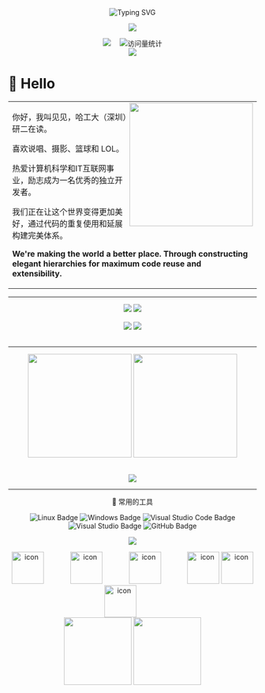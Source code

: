 <div align="center">
  
  <!-- dynamic typing effect 动态打字效果 -->
  <div align="center">
      <img src="https://readme-typing-svg.demolab.com?font=Fira+Code&size=18&pause=1000&color=020BF7&center=true&vCenter=true&width=435&lines=Life+is+an+incomplete+information+game." alt="Typing SVG" />
    </a>
  </div>

  <!-- knock code pictures 敲代码的图片 -->
  <img src="https://cdn.jsdelivr.net/gh/sun0225SUN/sun0225SUN/assets/images/coding.gif" /><br>

  <!-- profile logo 个人资料徽标 -->
  <div align="center">
    <a href="https://blog.csdn.net/weixin_41960890"><img src="https://img.shields.io/badge/CSDN-论坛-c32136" /></a>&emsp;
    <!-- visitor statistics logo 访客数统计徽标 -->
    <img src="https://komarev.com/ghpvc/?username=SongJianHIT&label=Views&color=0e75b6&style=flat" alt="访问量统计" />
  </div> 
  <div align="center"><img src="https://cdn.jsdelivr.net/gh/SongJianHIT/SongJianHIT/assets/github-contribution-grid-snake.svg" /></div>
</div>

#  🙋 Hello

<table>
<tr><td>

<!-- About me 关于我 -->
  
<img align="right" width="250" src="https://cdn.jsdelivr.net/gh/sun0225SUN/sun0225SUN/assets/images/hi.gif" />

<p>你好，我叫见见，哈工大（深圳）研二在读。</p>
<p>喜欢说唱、摄影、篮球和 LOL。</p>
<p>热爱计算机科学和IT互联网事业，励志成为一名优秀的独立开发者。</p>
<p>我们正在让这个世界变得更加美好，通过代码的重复使用和延展构建完美体系。</p>
<p><strong>We're making the world a better place. Through constructing elegant hierarchies for maximum code reuse and extensibility.</strong></p>

</td></tr>

</table>
<!-- ########################################## 分割 ########################################## -->

***



<div align="center" >
  
<!-- Awesome repo 比较好的仓库-->
<a href="https://github.com/SongJianHIT/Web-Interview">
<img src="https://github-readme-stats-git-masterrstaa-rickstaa.vercel.app/api/pin/?username=SongJianHIT&repo=Web-Interview&theme=transparent" /></a>
<a href="https://github.com/SongJianHIT/JianGateWay">
<img src="https://github-readme-stats-git-masterrstaa-rickstaa.vercel.app/api/pin/?username=SongJianHIT&repo=JianGateWay&theme=transparent" /></a><br><br>
<a href="https://github.com/SongJianHIT/DesignPattern">
<img src="https://github-readme-stats-git-masterrstaa-rickstaa.vercel.app/api/pin/?username=SongJianHIT&repo=DesignPattern&theme=transparent" /></a>
<a href="https://github.com/SongJianHIT/train">
<img src="https://github-readme-stats-git-masterrstaa-rickstaa.vercel.app/api/pin/?username=SongJianHIT&repo=train&theme=transparent" /></a><br><br>

 ***
  
<!-- GitHub 数据统计 -->
  
<img height="210px" src="https://stats.justsong.cn/api/github?username=SongJianHIT" />
<img height="210px" src="https://stats.justsong.cn/api/csdn?id=weixin_41960890" /><br><br>
  
<!-- GitHub 奖杯🏆 -->
<img  src="https://github-profile-trophy.vercel.app/?username=SongJianHIT&theme=gruvbox&row=1&column=7&no-frame=true&no-bg=true" /><br>

*** 
<!--  skill badge 技能徽章 -->

🧰 常用的工具

![Linux Badge](https://img.shields.io/badge/Linux-FCC624?logo=linux&logoColor=000&style=flat)
![Windows Badge](https://img.shields.io/badge/Windows-0078D6?logo=windows&logoColor=fff&style=flat)
![Visual Studio Code Badge](https://img.shields.io/badge/Visual%20Studio%20Code-007ACC?logo=visualstudiocode&logoColor=fff&style=flat)
![Visual Studio Badge](https://img.shields.io/badge/Visual%20Studio-5C2D91?logo=visualstudio&logoColor=fff&style=flat)
![GitHub Badge](https://img.shields.io/badge/GitHub-181717?logo=github&logoColor=fff&style=flat)

<!-- programming tool icon 编程工具图标 -->
<img src="https://skillicons.dev/icons?i=java,c,cpp,mysql,mongodb,instagram,idea,git,redis" /><br>

<!-- svg -->
<img src="https://techstack-generator.vercel.app/kubernetes-icon.svg" alt="icon" width="65" style="width: 65px; height: 65px; margin-right: 50px; margin-bottom: 0px;" />
<img src="https://techstack-generator.vercel.app/mysql-icon.svg" alt="icon" width="65" style="width: 65px; height: 65px; margin-right: 50px; margin-bottom: 0px;" />
<img src="https://techstack-generator.vercel.app/docker-icon.svg" alt="icon" width="65" style="width: 65px; height: 65px; margin-right: 50px; margin-bottom: 0px;" /> 
<img src="https://techstack-generator.vercel.app/redux-icon.svg" alt="icon" width="65" style="width: 65px; height: 65px; margin-right: 0px; margin-bottom: 0px;" />
<img src="https://techstack-generator.vercel.app/java-icon.svg" alt="icon" width="65" style="width: 65px; height: 65px; margin-right: 0px; margin-bottom: 0px;" />
<img src="https://techstack-generator.vercel.app/nginx-icon.svg" alt="icon" width="65" style="width: 65px; height: 65px; margin-right: 50px; margin-bottom: 0px;" /><br>

  
<img height="137px" src="https://github-readme-stats-git-masterrstaa-rickstaa.vercel.app/api?username=SongJianHIT&hide_title=true&hide_border=true&show_icons=trueline_height=21&text_color=000&icon_color=000&bg_color=0,ea6161,ffc64d,fffc4d,52fa5a&theme=graywhite" />
<img height="137px" src="https://github-readme-stats-git-masterrstaa-rickstaa.vercel.app/api/top-langs/?username=SongJianHIT&hide_title=true&hide_border=true&layout=compact&langs_count=6&text_color=000&icon_color=fff&bg_color=0,52fa5a,4dfcff,c64dff&theme=graywhite" /><br>
</div>
